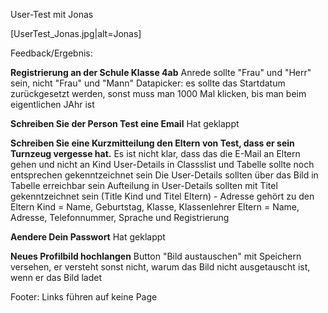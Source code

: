 User-Test mit Jonas

[UserTest_Jonas.jpg|alt=Jonas]

Feedback/Ergebnis:

**Registrierung an der Schule Klasse 4ab**
Anrede sollte "Frau" und "Herr" sein, nicht "Frau" und "Mann"
Datapicker: es sollte das Startdatum zurückgesetzt werden, sonst muss man 1000 Mal klicken, bis man beim eigentlichen JAhr ist

**Schreiben Sie der Person Test eine Email**
Hat geklappt 

**Schreiben Sie eine Kurzmitteilung den Eltern von Test, dass er sein Turnzeug vergesse hat.**
Es ist nicht klar, dass das die E-Mail an Eltern gehen und nicht an Kind
User-Details in Classslist und Tabelle sollte noch entsprechen gekenntzeichnet sein
Die User-Details sollten über das Bild in Tabelle erreichbar sein
Aufteilung in User-Details sollten mit Titel gekenntzeichnet sein (Title Kind und Titel Eltern) - Adresse gehört zu den Eltern
Kind = Name, Geburtstag, Klasse, Klassenlehrer
Eltern = Name, Adresse, Telefonnummer, Sprache und Registrierung

**Aendere Dein Passwort**
Hat geklappt

**Neues Profilbild hochlangen**
Button "Bild austauschen" mit Speichern versehen, er versteht sonst nicht, warum das Bild nicht ausgetauscht ist, wenn er das Bild ladet

Footer: Links führen auf keine Page
